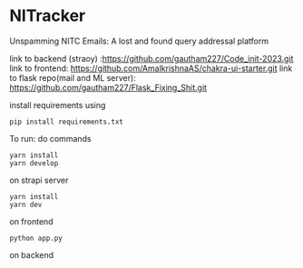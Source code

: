 # NITracker
Unspamming NITC Emails: A lost and found query addressal platform

link to backend (straoy) :https://github.com/gautham227/Code_init-2023.git
link to frontend: https://github.com/AmalkrishnaAS/chakra-ui-starter.git
link to flask repo(mail and ML server): https://github.com/gautham227/Flask_Fixing_Shit.git

install requirements using 
```
pip install requirements.txt
```

To run: 
do commands
```
yarn install 
yarn develop
```
on strapi server


``` 
yarn install
yarn dev
```
on frontend
 
```
python app.py
```
on 
backend



